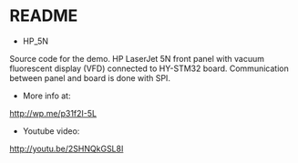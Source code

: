 # README #

* HP_5N

Source code for the demo.
HP LaserJet 5N front panel with vacuum fluorescent display (VFD)
connected to HY-STM32 board.
Communication between panel and board is done with SPI.

* More info at:

http://wp.me/p31f2I-5L


* Youtube video:

http://youtu.be/2SHNQkGSL8I

